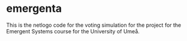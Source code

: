 # emergenta
This is the netlogo code for the voting simulation for the project for the Emergent Systems course for the University of Umeå.
